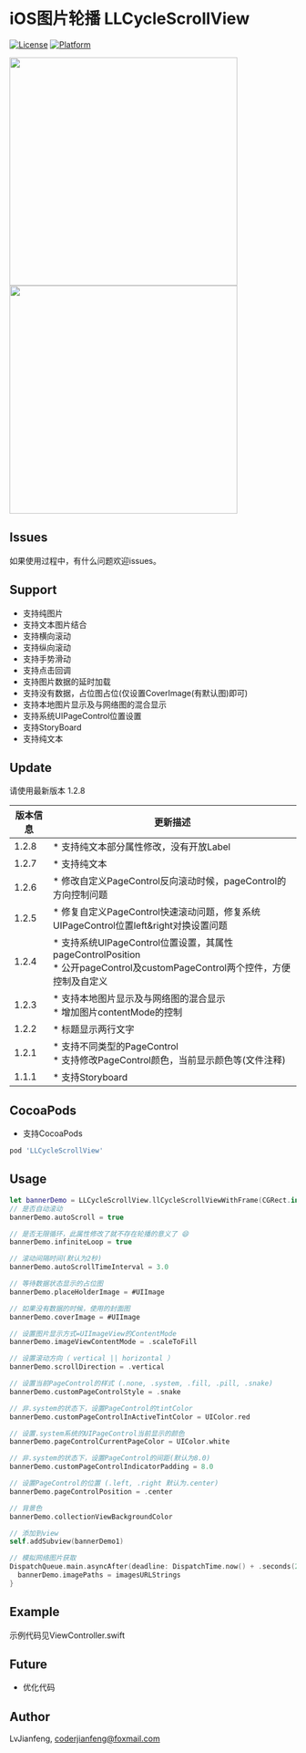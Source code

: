 # iOS图片轮播 LLCycleScrollView

[![License](https://img.shields.io/cocoapods/l/LLCycleScrollView.svg?style=flat)](http://cocoapods.org/pods/LLCycleScrollView)
[![Platform](https://img.shields.io/cocoapods/p/LLCycleScrollView.svg?style=flat)](http://cocoapods.org/pods/LLCycleScrollView)

<img src="https://github.com/LvJianfeng/LLCycleScrollView/blob/master/2.gif" width="400" align="center">  <img src="https://github.com/LvJianfeng/LLCycleScrollView/blob/master/screen.gif" width="400" align="center">

## Issues
如果使用过程中，有什么问题欢迎issues。

## Support

* 支持纯图片
* 支持文本图片结合
* 支持横向滚动
* 支持纵向滚动
* 支持手势滑动
* 支持点击回调
* 支持图片数据的延时加载
* 支持没有数据，占位图占位(仅设置CoverImage(有默认图)即可)
* 支持本地图片显示及与网络图的混合显示
* 支持系统UIPageControl位置设置
* 支持StoryBoard
* 支持纯文本

## Update
请使用最新版本 1.2.8

版本信息 | 更新描述
----    |  ------
1.2.8   | * 支持纯文本部分属性修改，没有开放Label
1.2.7   | * 支持纯文本
1.2.6   | * 修改自定义PageControl反向滚动时候，pageControl的方向控制问题
1.2.5   | * 修复自定义PageControl快速滚动问题，修复系统UIPageControl位置left&right对换设置问题
1.2.4   | * 支持系统UIPageControl位置设置，其属性pageControlPosition<br>* 公开pageControl及customPageControl两个控件，方便控制及自定义
1.2.3   | * 支持本地图片显示及与网络图的混合显示<br>* 增加图片contentMode的控制
1.2.2   | * 标题显示两行文字
1.2.1   | * 支持不同类型的PageControl<br>* 支持修改PageControl颜色，当前显示颜色等(文件注释)
1.1.1   | * 支持Storyboard

## CocoaPods
* 支持CocoaPods
```ruby
pod 'LLCycleScrollView' 
```
<!--注意：在pod install的时候，比较慢(可能网速问题)，如果在pod update的时候就比较快了，此无解。-->

## Usage
```swift
let bannerDemo = LLCycleScrollView.llCycleScrollViewWithFrame(CGRect.init(x: 0, y: bannerDemo.ll_y + 205, width: w, height: 200))
// 是否自动滚动
bannerDemo.autoScroll = true

// 是否无限循环，此属性修改了就不存在轮播的意义了 😄
bannerDemo.infiniteLoop = true

// 滚动间隔时间(默认为2秒)
bannerDemo.autoScrollTimeInterval = 3.0

// 等待数据状态显示的占位图
bannerDemo.placeHolderImage = #UIImage

// 如果没有数据的时候，使用的封面图
bannerDemo.coverImage = #UIImage

// 设置图片显示方式=UIImageView的ContentMode
bannerDemo.imageViewContentMode = .scaleToFill

// 设置滚动方向（ vertical || horizontal ）
bannerDemo.scrollDirection = .vertical

// 设置当前PageControl的样式 (.none, .system, .fill, .pill, .snake)
bannerDemo.customPageControlStyle = .snake

// 非.system的状态下，设置PageControl的tintColor
bannerDemo.customPageControlInActiveTintColor = UIColor.red

// 设置.system系统的UIPageControl当前显示的颜色
bannerDemo.pageControlCurrentPageColor = UIColor.white

// 非.system的状态下，设置PageControl的间距(默认为8.0)
bannerDemo.customPageControlIndicatorPadding = 8.0

// 设置PageControl的位置 (.left, .right 默认为.center)
bannerDemo.pageControlPosition = .center

// 背景色
bannerDemo.collectionViewBackgroundColor

// 添加到view
self.addSubview(bannerDemo1)

// 模拟网络图片获取
DispatchQueue.main.asyncAfter(deadline: DispatchTime.now() + .seconds(2)) {
  bannerDemo.imagePaths = imagesURLStrings
}
```


## Example

示例代码见ViewController.swift

## Future

* 优化代码

## Author

LvJianfeng, coderjianfeng@foxmail.com
